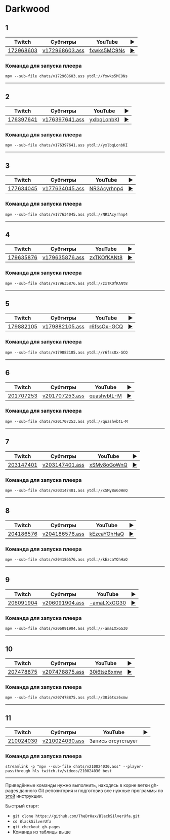 # Darkwood

## 1

| Twitch | Субтитры | YouTube | ▶ |
| ------ | -------- | ------- | - |
| [172968603](https://www.twitch.tv/videos/172968603) | [v172968603.ass](../chats/v172968603.ass) | [fxwks5MC9Ns](https://www.youtube.com/watch?v=fxwks5MC9Ns) | [▶](../src/player.html?v=fxwks5MC9Ns&s=172968603) |

### Команда для запуска плеера

```
mpv --sub-file chats/v172968603.ass ytdl://fxwks5MC9Ns
```
----
## 2

| Twitch | Субтитры | YouTube | ▶ |
| ------ | -------- | ------- | - |
| [176397641](https://www.twitch.tv/videos/176397641) | [v176397641.ass](../chats/v176397641.ass) | [yxlbqLonbKI](https://www.youtube.com/watch?v=yxlbqLonbKI) | [▶](../src/player.html?v=yxlbqLonbKI&s=176397641) |

### Команда для запуска плеера

```
mpv --sub-file chats/v176397641.ass ytdl://yxlbqLonbKI
```
----
## 3

| Twitch | Субтитры | YouTube | ▶ |
| ------ | -------- | ------- | - |
| [177634045](https://www.twitch.tv/videos/177634045) | [v177634045.ass](../chats/v177634045.ass) | [NR3Acyrhnp4](https://www.youtube.com/watch?v=NR3Acyrhnp4) | [▶](../src/player.html?v=NR3Acyrhnp4&s=177634045) |

### Команда для запуска плеера

```
mpv --sub-file chats/v177634045.ass ytdl://NR3Acyrhnp4
```
----
## 4

| Twitch | Субтитры | YouTube | ▶ |
| ------ | -------- | ------- | - |
| [179635876](https://www.twitch.tv/videos/179635876) | [v179635876.ass](../chats/v179635876.ass) | [zxTKOfKANt8](https://www.youtube.com/watch?v=zxTKOfKANt8) | [▶](../src/player.html?v=zxTKOfKANt8&s=179635876) |

### Команда для запуска плеера

```
mpv --sub-file chats/v179635876.ass ytdl://zxTKOfKANt8
```
----
## 5

| Twitch | Субтитры | YouTube | ▶ |
| ------ | -------- | ------- | - |
| [179882105](https://www.twitch.tv/videos/179882105) | [v179882105.ass](../chats/v179882105.ass) | [r6fssOx-GCQ](https://www.youtube.com/watch?v=r6fssOx-GCQ) | [▶](../src/player.html?v=r6fssOx-GCQ&s=179882105) |

### Команда для запуска плеера

```
mpv --sub-file chats/v179882105.ass ytdl://r6fssOx-GCQ
```
----
## 6

| Twitch | Субтитры | YouTube | ▶ |
| ------ | -------- | ------- | - |
| [201707253](https://www.twitch.tv/videos/201707253) | [v201707253.ass](../chats/v201707253.ass) | [quashvbtL-M](https://www.youtube.com/watch?v=quashvbtL-M) | [▶](../src/player.html?v=quashvbtL-M&s=201707253) |

### Команда для запуска плеера

```
mpv --sub-file chats/v201707253.ass ytdl://quashvbtL-M
```
----
## 7

| Twitch | Субтитры | YouTube | ▶ |
| ------ | -------- | ------- | - |
| [203147401](https://www.twitch.tv/videos/203147401) | [v203147401.ass](../chats/v203147401.ass) | [xSMy8oGoWnQ](https://www.youtube.com/watch?v=xSMy8oGoWnQ) | [▶](../src/player.html?v=xSMy8oGoWnQ&s=203147401) |

### Команда для запуска плеера

```
mpv --sub-file chats/v203147401.ass ytdl://xSMy8oGoWnQ
```
----
## 8

| Twitch | Субтитры | YouTube | ▶ |
| ------ | -------- | ------- | - |
| [204186576](https://www.twitch.tv/videos/204186576) | [v204186576.ass](../chats/v204186576.ass) | [kEzcaYOhHaQ](https://www.youtube.com/watch?v=kEzcaYOhHaQ) | [▶](../src/player.html?v=kEzcaYOhHaQ&s=204186576) |

### Команда для запуска плеера

```
mpv --sub-file chats/v204186576.ass ytdl://kEzcaYOhHaQ
```
----
## 9

| Twitch | Субтитры | YouTube | ▶ |
| ------ | -------- | ------- | - |
| [206091904](https://www.twitch.tv/videos/206091904) | [v206091904.ass](../chats/v206091904.ass) | [-amaLXxGG30](https://www.youtube.com/watch?v=-amaLXxGG30) | [▶](../src/player.html?v=-amaLXxGG30&s=206091904) |

### Команда для запуска плеера

```
mpv --sub-file chats/v206091904.ass ytdl://-amaLXxGG30
```
----
## 10

| Twitch | Субтитры | YouTube | ▶ |
| ------ | -------- | ------- | - |
| [207478875](https://www.twitch.tv/videos/207478875) | [v207478875.ass](../chats/v207478875.ass) | [30i6tsz6xmw](https://www.youtube.com/watch?v=30i6tsz6xmw) | [▶](../src/player.html?v=30i6tsz6xmw&s=207478875) |

### Команда для запуска плеера

```
mpv --sub-file chats/v207478875.ass ytdl://30i6tsz6xmw
```
----
## 11

| Twitch | Субтитры | YouTube | ▶ |
| ------ | -------- | ------- | - |
| [210024030](https://www.twitch.tv/videos/210024030) | [v210024030.ass](../chats/v210024030.ass) | Запись отсутствует |  |

### Команда для запуска плеера

```
streamlink -p "mpv --sub-file chats/v210024030.ass" --player-passthrough hls twitch.tv/videos/210024030 best
```
----

Приведённые команды нужно выполнить, находясь в корне ветки gh-pages данного Git репозитория и подготовив все нужные программы по [этой](../tutorials/watch-online.md) инструкции.

Быстрый старт:
* `git clone https://github.com/TheDrHax/BlackSilverUfa.git`
* `cd BlackSilverUfa`
* `git checkout gh-pages`
* Команда из таблицы выше

